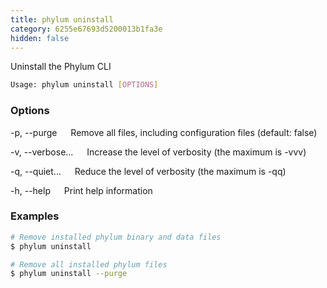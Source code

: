 ```yaml
---
title: phylum uninstall
category: 6255e67693d5200013b1fa3e
hidden: false
---
```


Uninstall the Phylum CLI

```sh
Usage: phylum uninstall [OPTIONS]
```

### Options

-p, --purge
&emsp; Remove all files, including configuration files (default: false)

-v, --verbose...
&emsp; Increase the level of verbosity (the maximum is -vvv)

-q, --quiet...
&emsp; Reduce the level of verbosity (the maximum is -qq)

-h, --help
&emsp; Print help information

### Examples

```sh
# Remove installed phylum binary and data files
$ phylum uninstall

# Remove all installed phylum files
$ phylum uninstall --purge
```
